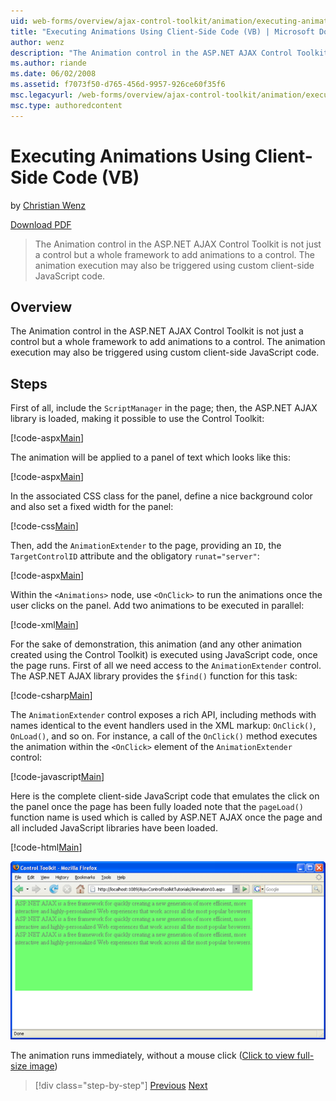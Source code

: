 ```yaml
---
uid: web-forms/overview/ajax-control-toolkit/animation/executing-animations-using-client-side-code-vb
title: "Executing Animations Using Client-Side Code (VB) | Microsoft Docs"
author: wenz
description: "The Animation control in the ASP.NET AJAX Control Toolkit is not just a control but a whole framework to add animations to a control. The animation execution... (VB)"
ms.author: riande
ms.date: 06/02/2008
ms.assetid: f7073f50-d765-456d-9957-926ce60f35f6
msc.legacyurl: /web-forms/overview/ajax-control-toolkit/animation/executing-animations-using-client-side-code-vb
msc.type: authoredcontent
---
```

# Executing Animations Using Client-Side Code (VB)

by [Christian Wenz](https://github.com/wenz)

[Download PDF](https://download.microsoft.com/download/6/7/1/6718d452-ff89-4d3f-a90e-c74ec2d636a3/animation10VB.pdf)

> The Animation control in the ASP.NET AJAX Control Toolkit is not just a control but a whole framework to add animations to a control. The animation execution may also be triggered using custom client-side JavaScript code.

## Overview

The Animation control in the ASP.NET AJAX Control Toolkit is not just a control but a whole framework to add animations to a control. The animation execution may also be triggered using custom client-side JavaScript code.

## Steps

First of all, include the `ScriptManager` in the page; then, the ASP.NET AJAX library is loaded, making it possible to use the Control Toolkit:

[!code-aspx[Main](executing-animations-using-client-side-code-vb/samples/sample1.aspx)]

The animation will be applied to a panel of text which looks like this:

[!code-aspx[Main](executing-animations-using-client-side-code-vb/samples/sample2.aspx)]

In the associated CSS class for the panel, define a nice background color and also set a fixed width for the panel:

[!code-css[Main](executing-animations-using-client-side-code-vb/samples/sample3.css)]

Then, add the `AnimationExtender` to the page, providing an `ID`, the `TargetControlID` attribute and the obligatory `runat="server"`:

[!code-aspx[Main](executing-animations-using-client-side-code-vb/samples/sample4.aspx)]

Within the `<Animations>` node, use `<OnClick>` to run the animations once the user clicks on the panel. Add two animations to be executed in parallel:

[!code-xml[Main](executing-animations-using-client-side-code-vb/samples/sample5.xml)]

For the sake of demonstration, this animation (and any other animation created using the Control Toolkit) is executed using JavaScript code, once the page runs. First of all we need access to the `AnimationExtender` control. The ASP.NET AJAX library provides the `$find()` function for this task:

[!code-csharp[Main](executing-animations-using-client-side-code-vb/samples/sample6.cs)]

The `AnimationExtender` control exposes a rich API, including methods with names identical to the event handlers used in the XML markup: `OnClick()`, `OnLoad()`, and so on. For instance, a call of the `OnClick()` method executes the animation within the `<OnClick>` element of the `AnimationExtender` control:

[!code-javascript[Main](executing-animations-using-client-side-code-vb/samples/sample7.js)]

Here is the complete client-side JavaScript code that emulates the click on the panel once the page has been fully loaded note that the `pageLoad()` function name is used which is called by ASP.NET AJAX once the page and all included JavaScript libraries have been loaded.

[!code-html[Main](executing-animations-using-client-side-code-vb/samples/sample8.html)]

[![The animation runs immediately, without a mouse click](executing-animations-using-client-side-code-vb/_static/image2.png)](executing-animations-using-client-side-code-vb/_static/image1.png)

The animation runs immediately, without a mouse click ([Click to view full-size image](executing-animations-using-client-side-code-vb/_static/image3.png))

> [!div class="step-by-step"]
> [Previous](modifying-animations-from-the-server-side-vb.md)
> [Next](changing-an-animation-using-client-side-code-vb.md)
